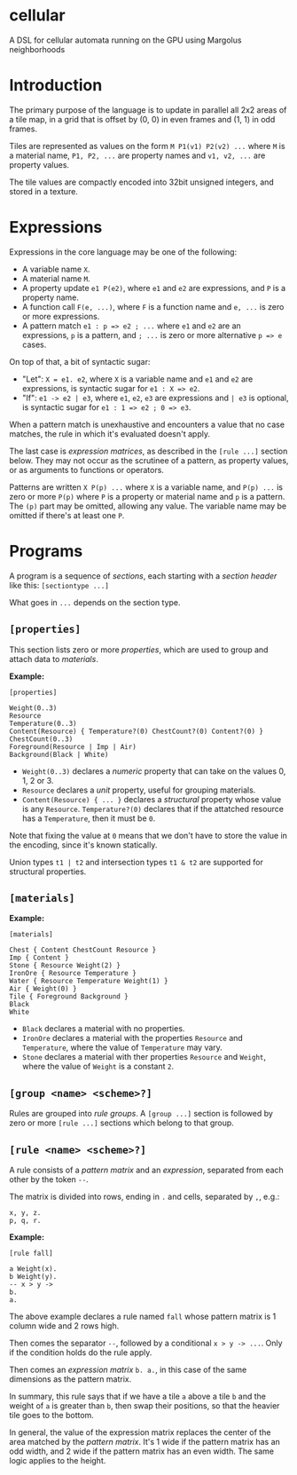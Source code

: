# cellular
A DSL for cellular automata running on the GPU using Margolus neighborhoods 

# Introduction

The primary purpose of the language is to update in parallel all 2x2 areas of a tile map, in a grid that is offset by (0, 0) in even frames and (1, 1) in odd frames.

Tiles are represented as values on the form `M P1(v1) P2(v2) ...` where `M` is a material name, `P1, P2, ...` are property names and `v1, v2, ...` are property values.

The tile values are compactly encoded into 32bit unsigned integers, and stored in a texture.


# Expressions

Expressions in the core language may be one of the following:
* A variable name `X`.
* A material name `M`.
* A property update `e1 P(e2)`, where `e1` and `e2` are expressions, and `P` is a property name.
* A function call `F(e, ...)`, where `F` is a function name and `e, ...` is zero or more expressions.
* A pattern match `e1 : p => e2 ; ...` where `e1` and `e2` are an expressions, `p` is a pattern, and `; ...` is zero or more alternative `p => e` cases.

On top of that, a bit of syntactic sugar: 
* "Let": `X = e1. e2`, where `X` is a variable name and `e1` and `e2` are expressions, is syntactic sugar for `e1 : X => e2`.
* "If": `e1 -> e2 | e3`, where `e1`, `e2`, `e3` are expressions and `| e3` is optional, is syntactic sugar for `e1 : 1 => e2 ; 0 => e3`.

When a pattern match is unexhaustive and encounters a value that no case matches, the rule in which it's evaluated doesn't apply.

The last case is *expression matrices*, as described in the `[rule ...]` section below. They may not occur as the scrutinee of a pattern, as property values, or as arguments to functions or operators. 

Patterns are written `X P(p) ...` where `X` is a variable name, and `P(p) ...` is zero or more `P(p)` where `P` is a property or material name and `p` is a pattern. The `(p)` part may be omitted, allowing any value. The variable name may be omitted if there's at least one `P`.


# Programs

A program is a sequence of *sections*, each starting with a *section header* like this:
```[sectiontype ...]```

What goes in `...` depends on the section type.

## `[properties]`

This section lists zero or more *properties*, which are used to group and attach data to *materials*.

**Example:**
```
[properties]

Weight(0..3)
Resource
Temperature(0..3)
Content(Resource) { Temperature?(0) ChestCount?(0) Content?(0) }
ChestCount(0..3)
Foreground(Resource | Imp | Air)
Background(Black | White)
```

* `Weight(0..3)` declares a *numeric* property that can take on the values 0, 1, 2 or 3.
* `Resource` declares a *unit* property, useful for grouping materials.
* `Content(Resource) { ... }` declares a *structural* property whose value is any `Resource`. 
`Temperature?(0)` declares that if the attatched resource has a `Temperature`, then it must be `0`.

Note that fixing the value at `0` means that we don't have to store the value in the encoding, since it's known statically.

Union types `t1 | t2` and intersection types `t1 & t2` are supported for structural properties.

## `[materials]`

**Example:**
```
[materials]

Chest { Content ChestCount Resource }
Imp { Content }
Stone { Resource Weight(2) }
IronOre { Resource Temperature }
Water { Resource Temperature Weight(1) }
Air { Weight(0) }
Tile { Foreground Background }
Black
White
```

* `Black` declares a material with no properties.
* `IronOre` declares a material with the properties `Resource` and `Temperature`, where the value of `Temperature` may vary.
* `Stone` declares a material with ther properties `Resource` and `Weight`, where the value of `Weight` is a constant `2`.

## `[group <name> <scheme>?]`

Rules are grouped into *rule groups*. A `[group ...]` section is followed by zero or more `[rule ...]` sections which belong to that group.

## `[rule <name> <scheme>?]`

A rule consists of a *pattern matrix* and an *expression*, separated from each other by the token `--`.

The matrix is divided into rows, ending in `.` and cells, separated by `,`, e.g.:
```
x, y, z.
p, q, r.
```

**Example:**
```
[rule fall]

a Weight(x).
b Weight(y).
-- x > y ->
b.
a.
```

The above example declares a rule named `fall` whose pattern matrix is 1 column wide and 2 rows high.

Then comes the separator `--`, followed by a conditional `x > y -> ...`. Only if the condition holds do the rule apply.

Then comes an *expression matrix* `b. a.`, in this case of the same dimensions as the pattern matrix.

In summary, this rule says that if we have a tile `a` above a tile `b` and the weight of `a` is greater than `b`, then swap their positions, so that the heavier tile goes to the bottom.

In general, the value of the expression matrix replaces the center of the area matched by the *pattern matrix*. It's 1 wide if the pattern matrix has an odd width, and 2 wide if the pattern matrix has an even width. The same logic applies to the height.
